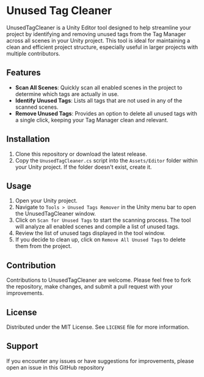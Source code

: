 # Unused Tag Cleaner

UnusedTagCleaner is a Unity Editor tool designed to help streamline your project by identifying and removing unused tags from the Tag Manager across all scenes in your Unity project. This tool is ideal for maintaining a clean and efficient project structure, especially useful in larger projects with multiple contributors.

## Features

- **Scan All Scenes**: Quickly scan all enabled scenes in the project to determine which tags are actually in use.
- **Identify Unused Tags**: Lists all tags that are not used in any of the scanned scenes.
- **Remove Unused Tags**: Provides an option to delete all unused tags with a single click, keeping your Tag Manager clean and relevant.

## Installation

1. Clone this repository or download the latest release.
2. Copy the `UnusedTagCleaner.cs` script into the `Assets/Editor` folder within your Unity project. If the folder doesn't exist, create it.

## Usage

1. Open your Unity project.
2. Navigate to `Tools > Unused Tags Remover` in the Unity menu bar to open the UnusedTagCleaner window.
3. Click on `Scan for Unused Tags` to start the scanning process. The tool will analyze all enabled scenes and compile a list of unused tags.
4. Review the list of unused tags displayed in the tool window.
5. If you decide to clean up, click on `Remove All Unused Tags` to delete them from the project.

## Contribution

Contributions to UnusedTagCleaner are welcome. Please feel free to fork the repository, make changes, and submit a pull request with your improvements.

## License

Distributed under the MIT License. See `LICENSE` file for more information.

## Support

If you encounter any issues or have suggestions for improvements, please open an issue in this GitHub repository
